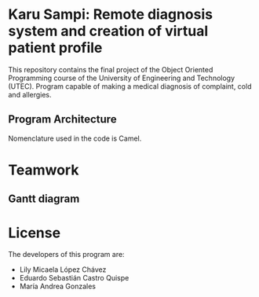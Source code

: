 # Karu Sampi: Remote diagnosis system and creation of virtual patient profile

This repository contains the final project of the Object Oriented Programming course of the University of Engineering and Technology (UTEC). Program capable of making a medical diagnosis of complaint, cold and allergies.

## Program Architecture

Nomenclature used in the code is Camel.

# Teamwork

## Gantt diagram

# License

The developers of this program are:

* Lily Micaela López Chávez
* Eduardo Sebastián Castro Quispe
* María Andrea Gonzales
